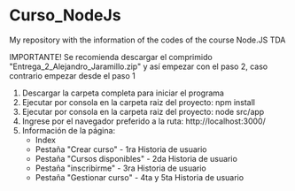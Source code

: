 # Curso_NodeJs
My repository with the information of the codes of the course Node.JS TDA

IMPORTANTE! Se recomienda descargar el comprimido "Entrega_2_Alejandro_Jaramillo.zip" y así empezar con el paso 2, caso contrario empezar desde el paso 1 
1. Descargar la carpeta completa para iniciar el programa
2. Ejecutar por consola en la carpeta raiz del proyecto: npm install
3. Ejecutar por consola en la carpeta raiz del proyecto: node src/app
4. Ingrese por el navegador preferido a la ruta: http://localhost:3000/ 
5. Información de la página: 
    - Index
    - Pestaña "Crear curso" - 1ra Historia de usuario
    - Pestaña "Cursos disponibles" - 2da Historia de usuario
    - Pestaña "inscribirme" - 3ra Historia de usuario
    - Pestaña "Gestionar curso" - 4ta y 5ta Historia de usuario
